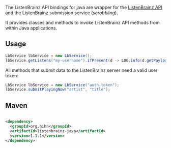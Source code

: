 The ListenBrainz API bindings for java are wrapper for
the [ListenBrainz API](https://listenbrainz.readthedocs.io/en/latest/) and the ListenBrainz
submission service (_scrobbling_).

It provides classes and methods to invoke ListenBrainz API methods from within Java applications.

## Usage

```java
LbService lbService = new LbService();
lbService.getListens("my-username").ifPresent(d -> LOG.info(d.getPayload()));
```

All methods that submit data to the ListenBrainz server need a valid user token:

```java
LbService lbService = new LbService("auth-token");
lbService.submitPlayingNow("artist", "title");
```


## Maven

```xml

<dependency>
  <groupId>org.hihn</groupId>
  <artifactId>listenbrainz-java</artifactId>
  <version>1.1.1</version>
</dependency>
```
